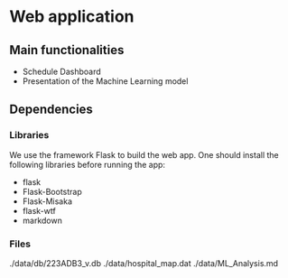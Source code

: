 # Web application

## Main functionalities
- Schedule Dashboard
- Presentation of the Machine Learning model

## Dependencies
### Libraries
We use the framework Flask to build the web app. One should install the following libraries before running the app:
- flask
- Flask-Bootstrap
- Flask-Misaka
- flask-wtf
- markdown

### Files
./data/db/223ADB3_v.db
./data/hospital_map.dat
./data/ML_Analysis.md
